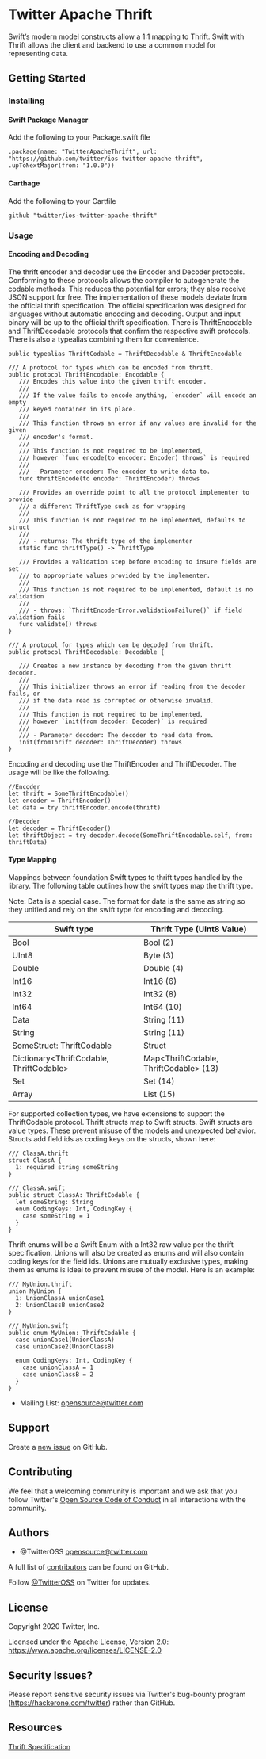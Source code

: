 # Twitter Apache Thrift

Swift’s modern model constructs allow a 1:1 mapping to Thrift. Swift with Thrift 
allows the client and backend to use a common model for representing data.

## Getting Started

### Installing

#### Swift Package Manager
Add the following to your Package.swift file

```
.package(name: "TwitterApacheThrift", url: "https://github.com/twitter/ios-twitter-apache-thrift", .upToNextMajor(from: "1.0.0"))
```

#### Carthage
Add the following to your Cartfile

```
github "twitter/ios-twitter-apache-thrift"
```

### Usage

#### Encoding and Decoding
The thrift encoder and decoder use the Encoder and Decoder protocols. Conforming
to these protocols allows the compiler to autogenerate the codable methods. This 
reduces the potential for errors; they also receive JSON support for free. The 
implementation of these models deviate from the official thrift specification. The 
official specification was designed for languages without automatic encoding and 
decoding. Output and input binary will be up to the official thrift specification. There 
is ThriftEncodable and ThriftDecodable protocols that confirm the respective swift 
protocols. There is also a typealias combining them for convenience.
 ```
public typealias ThriftCodable = ThriftDecodable & ThriftEncodable

/// A protocol for types which can be encoded from thrift.
public protocol ThriftEncodable: Encodable {
    /// Encodes this value into the given thrift encoder.
    ///
    /// If the value fails to encode anything, `encoder` will encode an empty
    /// keyed container in its place.
    ///
    /// This function throws an error if any values are invalid for the given
    /// encoder's format.
    ///
    /// This function is not required to be implemented,
    /// however `func encode(to encoder: Encoder) throws` is required
    ///
    /// - Parameter encoder: The encoder to write data to.
    func thriftEncode(to encoder: ThriftEncoder) throws

    /// Provides an override point to all the protocol implementer to provide
    /// a different ThriftType such as for wrapping
    ///
    /// This function is not required to be implemented, defaults to struct
    ///
    /// - returns: The thrift type of the implementer
    static func thriftType() -> ThriftType

    /// Provides a validation step before encoding to insure fields are set
    /// to appropriate values provided by the implementer.
    ///
    /// This function is not required to be implemented, default is no validation
    ///
    /// - throws: `ThriftEncoderError.validationFailure()` if field validation fails
    func validate() throws
}

/// A protocol for types which can be decoded from thrift.
public protocol ThriftDecodable: Decodable {

    /// Creates a new instance by decoding from the given thrift decoder.
    ///
    /// This initializer throws an error if reading from the decoder fails, or
    /// if the data read is corrupted or otherwise invalid.
    ///
    /// This function is not required to be implemented,
    /// however `init(from decoder: Decoder)` is required
    ///
    /// - Parameter decoder: The decoder to read data from.
    init(fromThrift decoder: ThriftDecoder) throws
}
```
Encoding and decoding use the ThriftEncoder and ThriftDecoder. The usage 
will be like the following.
```
//Encoder
let thrift = SomeThriftEncodable()
let encoder = ThriftEncoder()
let data = try thriftEncoder.encode(thrift)

//Decoder
let decoder = ThriftDecoder()
let thriftObject = try decoder.decode(SomeThriftEncodable.self, from: thriftData)
```
#### Type Mapping
Mappings between foundation Swift types to thrift types handled by the library. 
The following table outlines how the swift types map the thrift type.

Note: 
    Data is a special case. The format for data is the same as string so they unified 
    and rely on the swift type for encoding and decoding.

| Swift type | Thrift Type (UInt8 Value) |
| ----------- | -------------------------- |
| Bool | Bool (2) |
| UInt8 | Byte (3) |
| Double | Double (4) |
| Int16 | Int16 (6) |
| Int32 | Int32 (8) |
| Int64 | Int64 (10) |
| Data | String (11) |
| String | String (11) | (UTF8 data) |
| SomeStruct: ThriftCodable | Struct
| Dictionary<ThriftCodable, ThriftCodable> | Map<ThriftCodable, ThriftCodable> (13) |
| Set<ThriftCodable> | Set<ThriftCodable> (14) |
| Array<ThriftCodable> | List<ThriftCodable> (15) |


For supported collection types, we have extensions to support the ThriftCodable 
protocol. Thrift structs map to Swift structs. Swift structs are value types. These
prevent misuse of the models and unexpected behavior. Structs add field ids as 
coding keys on the structs, shown here:
```
/// ClassA.thrift
struct ClassA {
  1: required string someString
}

/// ClassA.swift
public struct ClassA: ThriftCodable {
  let someString: String
  enum CodingKeys: Int, CodingKey {
    case someString = 1
  }
}
```

Thrift enums will be a Swift Enum with a Int32 raw value per the thrift specification. 
Unions will also be created as enums and will also contain coding keys for the field
ids. Unions are mutually exclusive types, making them as enums is ideal to prevent 
misuse of the model. Here is an example:
```
/// MyUnion.thrift
union MyUnion {
  1: UnionClassA unionCase1
  2: UnionClassB unionCase2
}

/// MyUnion.swift
public enum MyUnion: ThriftCodable {
  case unionCase1(UnionClassA)
  case unionCase2(UnionClassB)

  enum CodingKeys: Int, CodingKey {
    case unionClassA = 1
    case unionClassB = 2
  }
}
```
* Mailing List: opensource@twitter.com

## Support

Create a [new issue](https://github.com/twitter/ios-twitter-apache-thrift/issues/new) on GitHub.

## Contributing

We feel that a welcoming community is important and we ask that you follow Twitter's
[Open Source Code of Conduct](https://github.com/twitter/code-of-conduct/blob/master/code-of-conduct.md)
in all interactions with the community.

## Authors

* @TwitterOSS <opensource@twitter.com>

A full list of [contributors](https://github.com/twitter/ios-twitter-apache-thrift/graphs/contributors?type=a) can be found on GitHub.

Follow [@TwitterOSS](https://twitter.com/twitteross) on Twitter for updates.

## License

Copyright 2020 Twitter, Inc.

Licensed under the Apache License, Version 2.0: https://www.apache.org/licenses/LICENSE-2.0


## Security Issues?
Please report sensitive security issues via Twitter's bug-bounty program (https://hackerone.com/twitter) rather than GitHub.

## Resources

[Thrift Specification](https://thrift.apache.org/static/files/thrift-20070401.pdf)
